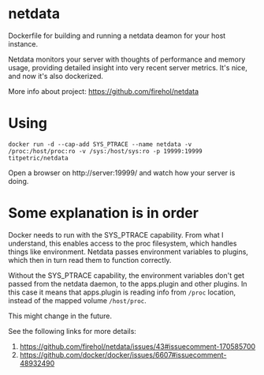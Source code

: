 # netdata

Dockerfile for building and running a netdata deamon for your host instance.

Netdata monitors your server with thoughts of performance and memory usage, providing detailed insight into
very recent server metrics. It's nice, and now it's also dockerized.

More info about project: https://github.com/firehol/netdata

# Using

```
docker run -d --cap-add SYS_PTRACE --name netdata -v /proc:/host/proc:ro -v /sys:/host/sys:ro -p 19999:19999 titpetric/netdata
```

Open a browser on http://server:19999/ and watch how your server is doing.

# Some explanation is in order

Docker needs to run with the SYS_PTRACE capability. From what I understand, this enables access to the
proc filesystem, which handles things like environment. Netdata passes environment variables to plugins,
which then in turn read them to function correctly.

Without the SYS_PTRACE capability, the environment variables don't get passed from the netdata daemon,
to the apps.plugin and other plugins. In this case it means that apps.plugin is reading info from `/proc`
location, instead of the mapped volume `/host/proc`.

This might change in the future.

See the following links for more details:

1. https://github.com/firehol/netdata/issues/43#issuecomment-170585700
2. https://github.com/docker/docker/issues/6607#issuecomment-48932490
